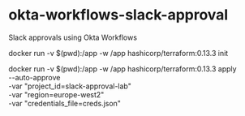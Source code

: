 # okta-workflows-slack-approval
 Slack approvals using Okta Workflows


docker run -v $(pwd):/app -w /app hashicorp/terraform:0.13.3 init

docker run -v $(pwd):/app -w /app hashicorp/terraform:0.13.3 apply \
    --auto-approve \
    -var "project_id=slack-approval-lab" \
    -var "region=europe-west2" \
    -var "credentials_file=creds.json"